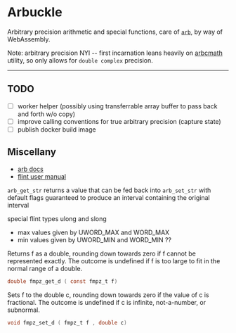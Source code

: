 # Arbuckle

Arbitrary precision arithmetic and special functions, care of [`arb`](http://arblib.org/), by way of WebAssembly.

Note: arbitrary precision NYI -- first incarnation leans heavily on [arbcmath](https://github.com/fredrik-johansson/arbcmath/blob/master/arbcmath.h) utility, so only allows for `double complex` precision.

---

## TODO

- [ ] worker helper (possibly using transferrable array buffer to pass back and forth w/o copy)
- [ ] improve calling conventions for true arbitrary precision (capture state)
- [ ] publish docker build image

## Miscellany

* [arb docs](http://arblib.org/arb.html)
* [flint user manual](http://flintlib.org/flint-dev.pdf)

`arb_get_str` returns a value that can be fed back into `arb_set_str` with default flags
  guaranteed to produce an interval containing the original interval


special flint types ulong and slong
* max values given by UWORD_MAX and WORD_MAX
* min values given by UWORD_MIN and WORD_MIN ??

Returns f as a double, rounding down towards zero if f cannot be represented exactly.
The outcome is undefined if f is too large to fit in the normal range of a double.

```c
double fmpz_get_d ( const fmpz_t f)
```

Sets f to the double c, rounding down towards zero if the value of c is fractional. The
outcome is undefined if c is infinite, not-a-number, or subnormal.

```c
void fmpz_set_d ( fmpz_t f , double c)
```
